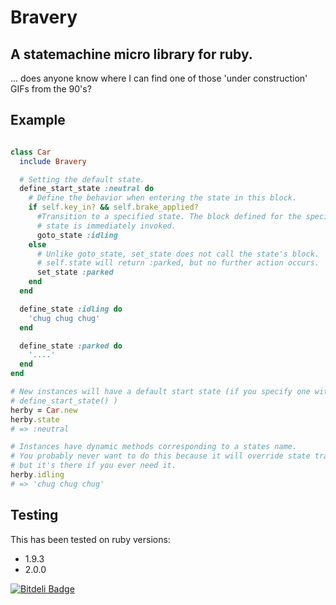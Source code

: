 # Bravery

## A statemachine micro library for ruby.

... does anyone know where I can find one of those 'under construction' GIFs from the 90's?

## Example

```ruby

class Car
  include Bravery

  # Setting the default state.
  define_start_state :neutral do
    # Define the behavior when entering the state in this block.
    if self.key_in? && self.brake_applied?
      #Transition to a specified state. The block defined for the specified
      # state is immediately invoked.
      goto_state :idling
    else
      # Unlike goto_state, set_state does not call the state's block.
      # self.state will return :parked, but no further action occurs.
      set_state :parked 
    end
  end

  define_state :idling do
    'chug chug chug'
  end

  define_state :parked do
    '....'
  end
end

# New instances will have a default start state (if you specify one with
# define_start_state() )
herby = Car.new
herby.state
# => :neutral

# Instances have dynamic methods corresponding to a states name. 
# You probably never want to do this because it will override state tracking,
# but it's there if you ever need it.
herby.idling
# => 'chug chug chug'
```

## Testing

This has been tested on ruby versions:

* 1.9.3
* 2.0.0 


[![Bitdeli Badge](https://d2weczhvl823v0.cloudfront.net/rickcarlino/bravery/trend.png)](https://bitdeli.com/free "Bitdeli Badge")

